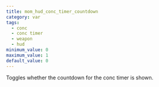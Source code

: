 ```yaml
---
title: mom_hud_conc_timer_countdown
category: var
tags:
  - conc
  - conc timer
  - weapon
  - hud
minimum_value: 0
maximum_value: 1
default_value: 0
---
```


Toggles whether the countdown for the conc timer is shown.
